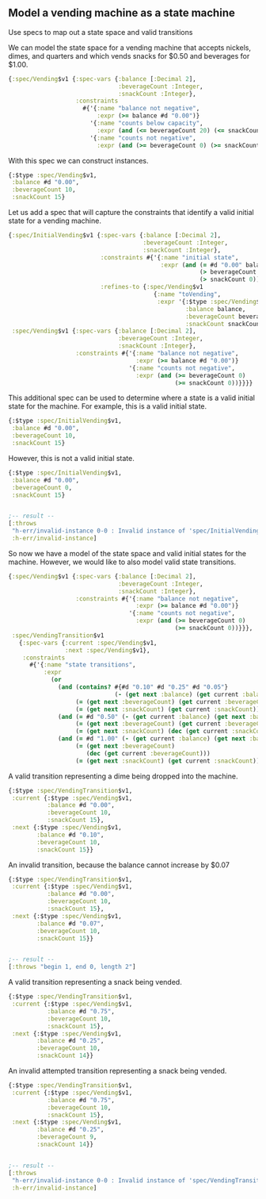 <!---
  This markdown file was generated. Do not edit.
  -->

## Model a vending machine as a state machine

Use specs to map out a state space and valid transitions

We can model the state space for a vending machine that accepts nickels, dimes, and quarters and which vends  snacks for $0.50 and beverages for $1.00.

```clojure
{:spec/Vending$v1 {:spec-vars {:balance [:Decimal 2],
                               :beverageCount :Integer,
                               :snackCount :Integer},
                   :constraints
                     #{'{:name "balance not negative",
                         :expr (>= balance #d "0.00")}
                       '{:name "counts below capacity",
                         :expr (and (<= beverageCount 20) (<= snackCount 20))}
                       '{:name "counts not negative",
                         :expr (and (>= beverageCount 0) (>= snackCount 0))}}}}
```

With this spec we can construct instances.

```clojure
{:$type :spec/Vending$v1,
 :balance #d "0.00",
 :beverageCount 10,
 :snackCount 15}
```

Let us add a spec that will capture the constraints that identify a valid initial state for a vending machine.

```clojure
{:spec/InitialVending$v1 {:spec-vars {:balance [:Decimal 2],
                                      :beverageCount :Integer,
                                      :snackCount :Integer},
                          :constraints #{'{:name "initial state",
                                           :expr (and (= #d "0.00" balance)
                                                      (> beverageCount 0)
                                                      (> snackCount 0))}},
                          :refines-to {:spec/Vending$v1
                                         {:name "toVending",
                                          :expr '{:$type :spec/Vending$v1,
                                                  :balance balance,
                                                  :beverageCount beverageCount,
                                                  :snackCount snackCount}}}},
 :spec/Vending$v1 {:spec-vars {:balance [:Decimal 2],
                               :beverageCount :Integer,
                               :snackCount :Integer},
                   :constraints #{'{:name "balance not negative",
                                    :expr (>= balance #d "0.00")}
                                  '{:name "counts not negative",
                                    :expr (and (>= beverageCount 0)
                                               (>= snackCount 0))}}}}
```

This additional spec can be used to determine where a state is a valid initial state for the machine. For example, this is a valid initial state.

```clojure
{:$type :spec/InitialVending$v1,
 :balance #d "0.00",
 :beverageCount 10,
 :snackCount 15}
```

However, this is not a valid initial state.

```clojure
{:$type :spec/InitialVending$v1,
 :balance #d "0.00",
 :beverageCount 0,
 :snackCount 15}


;-- result --
[:throws
 "h-err/invalid-instance 0-0 : Invalid instance of 'spec/InitialVending$v1', violates constraints \"spec/InitialVending$v1/initial state\""
 :h-err/invalid-instance]
```

So now we have a model of the state space and valid initial states for the machine. However, we would like to also model valid state transitions.

```clojure
{:spec/Vending$v1 {:spec-vars {:balance [:Decimal 2],
                               :beverageCount :Integer,
                               :snackCount :Integer},
                   :constraints #{'{:name "balance not negative",
                                    :expr (>= balance #d "0.00")}
                                  '{:name "counts not negative",
                                    :expr (and (>= beverageCount 0)
                                               (>= snackCount 0))}}},
 :spec/VendingTransition$v1
   {:spec-vars {:current :spec/Vending$v1,
                :next :spec/Vending$v1},
    :constraints
      #{'{:name "state transitions",
          :expr
            (or
              (and (contains? #{#d "0.10" #d "0.25" #d "0.05"}
                              (- (get next :balance) (get current :balance)))
                   (= (get next :beverageCount) (get current :beverageCount))
                   (= (get next :snackCount) (get current :snackCount)))
              (and (= #d "0.50" (- (get current :balance) (get next :balance)))
                   (= (get next :beverageCount) (get current :beverageCount))
                   (= (get next :snackCount) (dec (get current :snackCount))))
              (and (= #d "1.00" (- (get current :balance) (get next :balance)))
                   (= (get next :beverageCount)
                      (dec (get current :beverageCount)))
                   (= (get next :snackCount) (get current :snackCount))))}}}}
```

A valid transition representing a dime being dropped into the machine.

```clojure
{:$type :spec/VendingTransition$v1,
 :current {:$type :spec/Vending$v1,
           :balance #d "0.00",
           :beverageCount 10,
           :snackCount 15},
 :next {:$type :spec/Vending$v1,
        :balance #d "0.10",
        :beverageCount 10,
        :snackCount 15}}
```

An invalid transition, because the balance cannot increase by $0.07

```clojure
{:$type :spec/VendingTransition$v1,
 :current {:$type :spec/Vending$v1,
           :balance #d "0.00",
           :beverageCount 10,
           :snackCount 15},
 :next {:$type :spec/Vending$v1,
        :balance #d "0.07",
        :beverageCount 10,
        :snackCount 15}}


;-- result --
[:throws "begin 1, end 0, length 2"]
```

A valid transition representing a snack being vended.

```clojure
{:$type :spec/VendingTransition$v1,
 :current {:$type :spec/Vending$v1,
           :balance #d "0.75",
           :beverageCount 10,
           :snackCount 15},
 :next {:$type :spec/Vending$v1,
        :balance #d "0.25",
        :beverageCount 10,
        :snackCount 14}}
```

An invalid attempted transition representing a snack being vended.

```clojure
{:$type :spec/VendingTransition$v1,
 :current {:$type :spec/Vending$v1,
           :balance #d "0.75",
           :beverageCount 10,
           :snackCount 15},
 :next {:$type :spec/Vending$v1,
        :balance #d "0.25",
        :beverageCount 9,
        :snackCount 14}}


;-- result --
[:throws
 "h-err/invalid-instance 0-0 : Invalid instance of 'spec/VendingTransition$v1', violates constraints \"spec/VendingTransition$v1/state transitions\""
 :h-err/invalid-instance]
```

